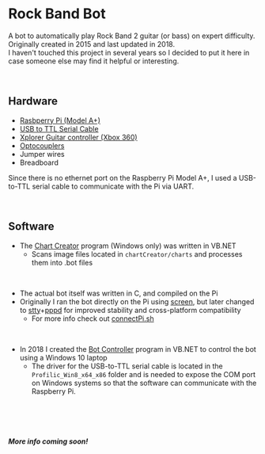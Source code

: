# Rock Band Bot

A bot to automatically play Rock Band 2 guitar (or bass) on expert difficulty. Originally created in 2015 and last updated in 2018.    
I haven't touched this project in several years so I decided to put it here in case someone else may find it helpful or interesting.

<br>

## Hardware
* [Rasbperry Pi (Model A+)](https://www.raspberrypi.com/products/raspberry-pi-1-model-a-plus/)
* [USB to TTL Serial Cable](https://www.adafruit.com/product/954?gclid=Cj0KCQjw98ujBhCgARIsAD7QeAgtxVoputFIMj-5HBrepFHJincd81hUkQvDKLHzjLAIXdg_X87k_5EaAuShEALw_wcB)
* [Xplorer Guitar controller (Xbox 360)](https://guitarhero.fandom.com/wiki/X-plorer_Controller)
* [Optocouplers](https://www.mouser.com/ProductDetail/Everlight/EL817?qs=vs%252BWWTB4QKYUQzCxB0orLQ%3D%3D)
* Jumper wires
* Breadboard

Since there is no ethernet port on the Raspberry Pi Model A+, I used a USB-to-TTL serial cable to communicate with the Pi via UART.  

<br>

## Software
* The [Chart Creator](./chartCreator/chartCreator) program (Windows only) was written in VB.NET
  * Scans image files located in `chartCreator/charts` and processes them into .bot files
<br>

* The actual bot itself was written in C, and compiled on the Pi
* Originally I ran the bot directly on the Pi using [screen](https://linux.die.net/man/1/screen), but later changed to [stty](https://linux.die.net/man/1/stty)+[pppd](https://linux.die.net/man/8/pppd) for improved stability and cross-platform compatibility
  * For more info check out [connectPi.sh](connectPi.sh)
<br>

* In 2018 I created the [Bot Controller](./botController) program in VB.NET to control the bot using a Windows 10 laptop
  * The driver for the USB-to-TTL serial cable is located in the `Profilic_Win8_x64_x86` folder and is needed to expose the COM port on Windows systems so that the software can communicate with the Raspberry Pi.
    
<br><br><br>

#### _More info coming soon!_
